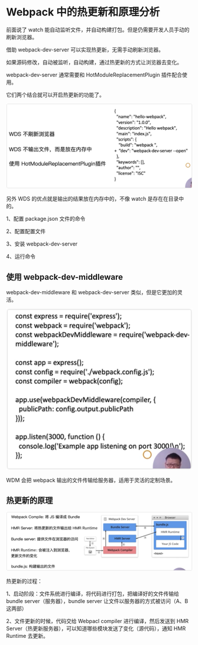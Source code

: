 # Webpack 中的热更新和原理分析

前面说了 watch 能自动监听文件，并自动构建打包。但是仍需要开发人员手动的刷新浏览器。

借助 webpack-dev-server 可以实现热更新，无需手动刷新浏览器。

如果源码修改，自动被监听，自动构建，通过热更新的方式让浏览器去变化。

webpack-dev-server 通常需要和 HotModuleReplacementPlugin 插件配合使用。

它们两个结合就可以开启热更新的功能了。

![](../README_files/iShot_2023-08-01_17.28.59.png)

另外 WDS 的优点就是输出的结果放在内存中的，不像 watch 是存在在目录中的。

1、配置 package.json 文件的命令

2、配置配置文件

3、安装 webpack-dev-server

4、运行命令

## 使用 webpack-dev-middleware

webpack-dev-middleware 和 webpack-dev-server 类似，但是它更加的灵活。

![](../README_files/iShot_2023-08-01_20.34.38.png)

WDM 会把 webpack 输出的文件传输给服务器，适用于灵活的定制场景。

## 热更新的原理

![](../README_files/iShot_2023-08-01_20.36.33.png)

热更新的过程：

1、启动阶段：文件系统进行编译，将代码进行打包，把编译好的文件传输给 bundle server（服务器），bundle server 让文件以服务器的方式被访问（A、B 这两部）

2、文件更新的时候，代码交给 Webpacl compiler 进行编译，然后发送到 HMR Server（热更新服务器），可以知道哪些模块发送了变化（源代码），通知 HMR Runtime 去更新。